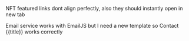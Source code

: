 NFT featured links dont align perfectly, also they should instantly open in new tab 


Email service works with EmailJS but I need a new template so Contact {{title}} works correctly